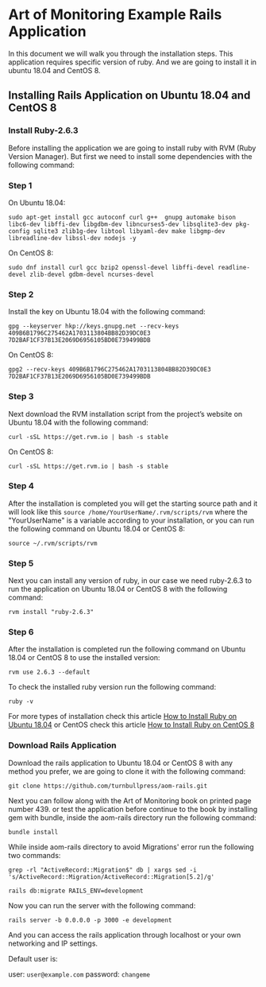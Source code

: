 # Art of Monitoring Example Rails Application

In this document we will walk you through the installation steps. This application requires specific version of ruby. And we are going to install it in ubuntu 18.04 and CentOS 8.

## Installing Rails Application on Ubuntu 18.04 and CentOS 8

### Install Ruby-2.6.3
Before installing the application we are going to install ruby with RVM (Ruby Version Manager). But first we need to install some dependencies with the following command:

### Step 1

On Ubuntu 18.04:
```
sudo apt-get install gcc autoconf curl g++  gnupg automake bison libc6-dev libffi-dev libgdbm-dev libncurses5-dev libsqlite3-dev pkg-config sqlite3 zlib1g-dev libtool libyaml-dev make libgmp-dev libreadline-dev libssl-dev nodejs -y

```

On CentOS 8:
```
sudo dnf install curl gcc bzip2 openssl-devel libffi-devel readline-devel zlib-devel gdbm-devel ncurses-devel
```

### Step 2

Install the key on Ubuntu 18.04 with the following command:
```
gpg --keyserver hkp://keys.gnupg.net --recv-keys 409B6B1796C275462A1703113804BB82D39DC0E3 7D2BAF1CF37B13E2069D6956105BD0E739499BDB
```
On CentOS 8:
```
gpg2 --recv-keys 409B6B1796C275462A1703113804BB82D39DC0E3 7D2BAF1CF37B13E2069D6956105BD0E739499BDB
```

### Step 3

Next download the RVM installation script from the project’s website on Ubuntu 18.04 with the following command:
```
curl -sSL https://get.rvm.io | bash -s stable
```

On CentOS 8:
```
curl -sSL https://get.rvm.io | bash -s stable
```

### Step 4

After the installation is completed you will get the starting source path and it will look like this ```source /home/YourUserName/.rvm/scripts/rvm``` where the "YourUserName" is a variable according to your installation, or you can run the following command on Ubuntu 18.04 or CentOS 8:
```
source ~/.rvm/scripts/rvm
```

### Step 5

Next you can install any version of ruby, in our case we need ruby-2.6.3 to run the application on Ubuntu 18.04 or CentOS 8 with the following command:
```
rvm install "ruby-2.6.3"
```

### Step 6

After the installation is completed run the following command on Ubuntu 18.04 or CentOS 8 to use the installed version:
```
rvm use 2.6.3 --default
```

To check the installed ruby version run the following command:
```
ruby -v
```
For more types of installation check this article [How to Install Ruby on Ubuntu 18.04](https://www.atlantic.net/vps-hosting/how-to-install-ruby-on-ubuntu-18-04/) or CentOS check this article [How to Install Ruby on CentOS 8](https://linuxize.com/post/how-to-install-ruby-on-centos-7/)

### Download Rails Application

Download the rails application to Ubuntu 18.04 or CentOS 8 with any method you prefer, we are going to clone it with the following command:

```
git clone https://github.com/turnbullpress/aom-rails.git
```
Next you can follow along with the Art of Monitoring book on printed page number 439. or test the application before continue to the book by installing gem with bundle, inside the aom-rails directory run the following command:

```
bundle install
```   
While inside aom-rails directory to avoid Migrations' error run the following two commands:

```
grep -rl "ActiveRecord::Migration$" db | xargs sed -i 's/ActiveRecord::Migration/ActiveRecord::Migration[5.2]/g'
```
```
rails db:migrate RAILS_ENV=development
```
Now you can run the server with the following command:
```
rails server -b 0.0.0.0 -p 3000 -e development
```
And you can access the rails application through localhost or your own networking and IP settings.

Default user is:

user: ```user@example.com```
password: ```changeme```
